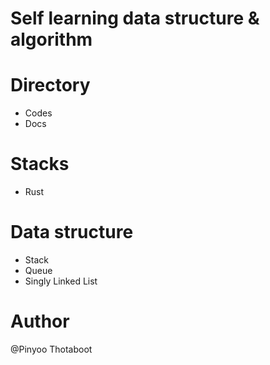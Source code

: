 # Self learning data structure & algorithm

# Directory

- Codes
- Docs

# Stacks

- Rust

# Data structure

- Stack
- Queue
- Singly Linked List


# Author

@Pinyoo Thotaboot